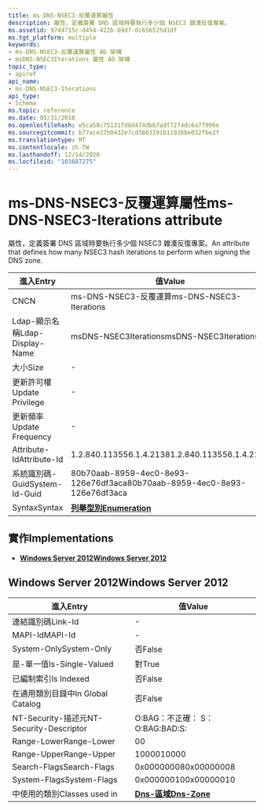 ```yaml
---
title: ms-DNS-NSEC3-反覆運算屬性
description: 屬性，定義簽署 DNS 區域時要執行多少個 NSEC3 雜湊反復專案。
ms.assetid: 9744715c-d454-422b-b9d7-6c656525d1df
ms.tgt_platform: multiple
keywords:
- ms-DNS-NSEC3-反覆運算屬性 AD 架構
- msDNS-NSEC3Iterations 屬性 AD 架構
topic_type:
- apiref
api_name:
- ms-DNS-NSEC3-Iterations
api_type:
- Schema
ms.topic: reference
ms.date: 05/31/2018
ms.openlocfilehash: e5ca58c75131fd8d474dbb7adf72f4dc6a7f996e
ms.sourcegitcommit: b77ace27b0432e7cd3863191b11926be032fbe2f
ms.translationtype: MT
ms.contentlocale: zh-TW
ms.lasthandoff: 12/14/2020
ms.locfileid: "103687275"
---
```

# <a name="ms-dns-nsec3-iterations-attribute"></a><span data-ttu-id="644b9-105">ms-DNS-NSEC3-反覆運算屬性</span><span class="sxs-lookup"><span data-stu-id="644b9-105">ms-DNS-NSEC3-Iterations attribute</span></span>

<span data-ttu-id="644b9-106">屬性，定義簽署 DNS 區域時要執行多少個 NSEC3 雜湊反復專案。</span><span class="sxs-lookup"><span data-stu-id="644b9-106">An attribute that defines how many NSEC3 hash iterations to perform when signing the DNS zone.</span></span>



| <span data-ttu-id="644b9-107">進入</span><span class="sxs-lookup"><span data-stu-id="644b9-107">Entry</span></span> | <span data-ttu-id="644b9-108">值</span><span class="sxs-lookup"><span data-stu-id="644b9-108">Value</span></span> |
|-------------------|--------------------------------------|
| <span data-ttu-id="644b9-109">CN</span><span class="sxs-lookup"><span data-stu-id="644b9-109">CN</span></span>                | <span data-ttu-id="644b9-110">ms-DNS-NSEC3-反覆運算</span><span class="sxs-lookup"><span data-stu-id="644b9-110">ms-DNS-NSEC3-Iterations</span></span>              |
| <span data-ttu-id="644b9-111">Ldap-顯示名稱</span><span class="sxs-lookup"><span data-stu-id="644b9-111">Ldap-Display-Name</span></span> | <span data-ttu-id="644b9-112">msDNS-NSEC3Iterations</span><span class="sxs-lookup"><span data-stu-id="644b9-112">msDNS-NSEC3Iterations</span></span>                |
| <span data-ttu-id="644b9-113">大小</span><span class="sxs-lookup"><span data-stu-id="644b9-113">Size</span></span>              | \-                                   |
| <span data-ttu-id="644b9-114">更新許可權</span><span class="sxs-lookup"><span data-stu-id="644b9-114">Update Privilege</span></span>  | \-                                   |
| <span data-ttu-id="644b9-115">更新頻率</span><span class="sxs-lookup"><span data-stu-id="644b9-115">Update Frequency</span></span>  | \-                                   |
| <span data-ttu-id="644b9-116">Attribute-Id</span><span class="sxs-lookup"><span data-stu-id="644b9-116">Attribute-Id</span></span>      | <span data-ttu-id="644b9-117">1.2.840.113556.1.4.2138</span><span class="sxs-lookup"><span data-stu-id="644b9-117">1.2.840.113556.1.4.2138</span></span>              |
| <span data-ttu-id="644b9-118">系統識別碼-Guid</span><span class="sxs-lookup"><span data-stu-id="644b9-118">System-Id-Guid</span></span>    | <span data-ttu-id="644b9-119">80b70aab-8959-4ec0-8e93-126e76df3aca</span><span class="sxs-lookup"><span data-stu-id="644b9-119">80b70aab-8959-4ec0-8e93-126e76df3aca</span></span> |
| <span data-ttu-id="644b9-120">Syntax</span><span class="sxs-lookup"><span data-stu-id="644b9-120">Syntax</span></span>            | [<span data-ttu-id="644b9-121">**列舉型別**</span><span class="sxs-lookup"><span data-stu-id="644b9-121">**Enumeration**</span></span>](s-enumeration.md) |



## <a name="implementations"></a><span data-ttu-id="644b9-122">實作</span><span class="sxs-lookup"><span data-stu-id="644b9-122">Implementations</span></span>

-   [<span data-ttu-id="644b9-123">**Windows Server 2012**</span><span class="sxs-lookup"><span data-stu-id="644b9-123">**Windows Server 2012**</span></span>](#windows-server-2012)

## <a name="windows-server-2012"></a><span data-ttu-id="644b9-124">Windows Server 2012</span><span class="sxs-lookup"><span data-stu-id="644b9-124">Windows Server 2012</span></span>



| <span data-ttu-id="644b9-125">進入</span><span class="sxs-lookup"><span data-stu-id="644b9-125">Entry</span></span> | <span data-ttu-id="644b9-126">值</span><span class="sxs-lookup"><span data-stu-id="644b9-126">Value</span></span> |
|------------------------|------------------------------------------|
| <span data-ttu-id="644b9-127">連結識別碼</span><span class="sxs-lookup"><span data-stu-id="644b9-127">Link-Id</span></span>                | \-                                       |
| <span data-ttu-id="644b9-128">MAPI-Id</span><span class="sxs-lookup"><span data-stu-id="644b9-128">MAPI-Id</span></span>                | \-                                       |
| <span data-ttu-id="644b9-129">System-Only</span><span class="sxs-lookup"><span data-stu-id="644b9-129">System-Only</span></span>            | <span data-ttu-id="644b9-130">否</span><span class="sxs-lookup"><span data-stu-id="644b9-130">False</span></span>                                    |
| <span data-ttu-id="644b9-131">是-單一值</span><span class="sxs-lookup"><span data-stu-id="644b9-131">Is-Single-Valued</span></span>       | <span data-ttu-id="644b9-132">對</span><span class="sxs-lookup"><span data-stu-id="644b9-132">True</span></span>                                     |
| <span data-ttu-id="644b9-133">已編制索引</span><span class="sxs-lookup"><span data-stu-id="644b9-133">Is Indexed</span></span>             | <span data-ttu-id="644b9-134">否</span><span class="sxs-lookup"><span data-stu-id="644b9-134">False</span></span>                                    |
| <span data-ttu-id="644b9-135">在通用類別目錄中</span><span class="sxs-lookup"><span data-stu-id="644b9-135">In Global Catalog</span></span>      | <span data-ttu-id="644b9-136">否</span><span class="sxs-lookup"><span data-stu-id="644b9-136">False</span></span>                                    |
| <span data-ttu-id="644b9-137">NT-Security-描述元</span><span class="sxs-lookup"><span data-stu-id="644b9-137">NT-Security-Descriptor</span></span> | <span data-ttu-id="644b9-138">O:BAG：不正確： S：</span><span class="sxs-lookup"><span data-stu-id="644b9-138">O:BAG:BAD:S:</span></span>                             |
| <span data-ttu-id="644b9-139">Range-Lower</span><span class="sxs-lookup"><span data-stu-id="644b9-139">Range-Lower</span></span>            | <span data-ttu-id="644b9-140">0</span><span class="sxs-lookup"><span data-stu-id="644b9-140">0</span></span>                                        |
| <span data-ttu-id="644b9-141">Range-Upper</span><span class="sxs-lookup"><span data-stu-id="644b9-141">Range-Upper</span></span>            | <span data-ttu-id="644b9-142">10000</span><span class="sxs-lookup"><span data-stu-id="644b9-142">10000</span></span>                                    |
| <span data-ttu-id="644b9-143">Search-Flags</span><span class="sxs-lookup"><span data-stu-id="644b9-143">Search-Flags</span></span>           | <span data-ttu-id="644b9-144">0x00000008</span><span class="sxs-lookup"><span data-stu-id="644b9-144">0x00000008</span></span>                               |
| <span data-ttu-id="644b9-145">System-Flags</span><span class="sxs-lookup"><span data-stu-id="644b9-145">System-Flags</span></span>           | <span data-ttu-id="644b9-146">0x00000010</span><span class="sxs-lookup"><span data-stu-id="644b9-146">0x00000010</span></span>                               |
| <span data-ttu-id="644b9-147">中使用的類別</span><span class="sxs-lookup"><span data-stu-id="644b9-147">Classes used in</span></span>        | [<span data-ttu-id="644b9-148">**Dns-區域**</span><span class="sxs-lookup"><span data-stu-id="644b9-148">**Dns-Zone**</span></span>](c-dnszone.md)<br/> |



 

 






